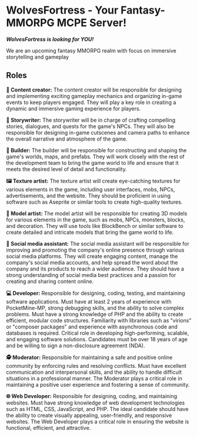 # WolvesFortress - Your Fantasy-MMORPG MCPE Server!
***WolvesFortress is looking for YOU!***

We are an upcoming fantasy MMORPG realm with focus on immersive storytelling and gameplay

## Roles
**:date: Content creator:**
The content creator will be responsible for designing and implementing exciting gameplay mechanics and organizing in-game events to keep players engaged. They will play a key role in creating a dynamic and immersive gaming experience for players.

**:pencil: Storywriter:**
The storywriter will be in charge of crafting compelling stories, dialogues, and quests for the game's NPCs. They will also be responsible for designing in-game cutscenes and camera paths to enhance the overall narrative and atmosphere of the game.

**:construction: Builder:**
The builder will be responsible for constructing and shaping the game's worlds, maps, and prefabs. They will work closely with the rest of the development team to bring the game world to life and ensure that it meets the desired level of detail and functionality.

**🖼 Texture artist:**
The texture artist will create eye-catching textures for various elements in the game, including user interfaces, mobs, NPCs, advertisements, and the website. They should be proficient in using software such as Aseprite or similar tools to create high-quality textures.

**:ice_cube: Model artist:**
The model artist will be responsible for creating 3D models for various elements in the game, such as mobs, NPCs, monsters, blocks, and decoration. They will use tools like BlockBench or similar software to create detailed and intricate models that bring the game world to life.

**📱 Social media assistant:**
The social media assistant will be responsible for improving and promoting the company's online presence through various social media platforms. They will create engaging content, manage the company's social media accounts, and help spread the word about the company and its products to reach a wider audience. They should have a strong understanding of social media best practices and a passion for creating and sharing content online.

**:computer: Developer:**
Responsible for designing, coding, testing, and maintaining software applications. Must have at least 2 years of experience with PocketMine-MP, strong debugging skills, and the ability to solve complex problems. Must have a strong knowledge of PHP and the ability to create efficient, modular code structures. Familiarity with libraries such as "virions" or "composer packages" and experience with asynchronous code and databases is required. Critical role in developing high-performing, scalable, and engaging software solutions.
Candidates must be over 18 years of age and be willing to sign a non-disclosure agreement (NDA).

**:detective: Moderator:**
Responsible for maintaining a safe and positive online community by enforcing rules and resolving conflicts. Must have excellent communication and interpersonal skills, and the ability to handle difficult situations in a professional manner. The Moderator plays a critical role in maintaining a positive user experience and fostering a sense of community.

**:globe_with_meridians: Web Developer:**
Responsible for designing, coding, and maintaining websites. Must have strong knowledge of web development technologies such as HTML, CSS, JavaScript, and PHP. The ideal candidate should have the ability to create visually appealing, user-friendly, and responsive websites. The Web Developer plays a critical role in ensuring the website is functional, efficient, and attractive.
